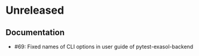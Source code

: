 # Unreleased

## Documentation

* #69: Fixed names of CLI options in user guide of pytest-exasol-backend
